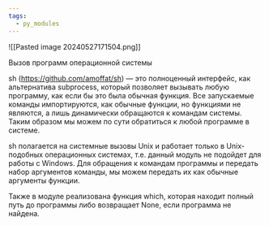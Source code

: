 ```yaml
---
tags:
  - py_modules
---
```

![[Pasted image 20240527171504.png]]

Вызов программ операционной системы

sh (https://github.com/amoffat/sh) — это полноценный интерфейс, как альтернатива subprocess, который позволяет вызывать любую программу, как если бы это была обычная функция. 
Все запускаемые команды импортируются, как обычные функции, но функциями не являются, а лишь динамически обращаются к командам системы. Таким образом мы можем по сути обратиться к любой программе в системе.

sh полагается на системные вызовы Unix и работает только в Unix-подобных операционных системах, т.е. данный модуль не подойдет для работы с Windows.
Для обращения к командам программы и передать набор аргументов команды, мы можем передать их как обычные аргументы функции.

Также в модуле реализована функция which, которая находит полный путь до программы либо возвращает None, если программа не найдена.